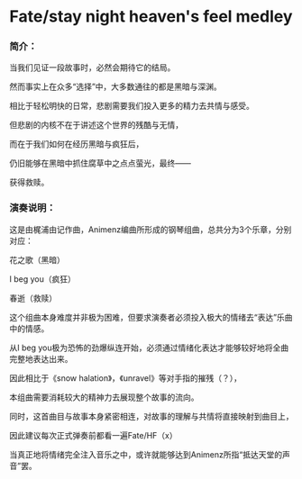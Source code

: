 # Fate/stay night heaven's feel medley

### 简介：

当我们见证一段故事时，必然会期待它的结局。

然而事实上在众多“选择”中，大多数通往的都是黑暗与深渊。

相比于轻松明快的日常，悲剧需要我们投入更多的精力去共情与感受。

但悲剧的内核不在于讲述这个世界的残酷与无情，

而在于我们如何在经历黑暗与疯狂后，

仍旧能够在黑暗中抓住腐草中之点点萤光，最终——

获得救赎。

### 演奏说明：

这是由梶浦由记作曲，Animenz编曲所形成的钢琴组曲，总共分为3个乐章，分别对应：

花之歌（黑暗）

I beg you（疯狂）

春逝（救赎）

这个组曲本身难度并非极为困难，但要求演奏者必须投入极大的情绪去“表达”乐曲中的情感。

从I beg you极为恐怖的劲爆纵连开始，必须通过情绪化表达才能够较好地将全曲完整地表达出来。

因此相比于《snow halation》，《unravel》等对手指的摧残（？），

本组曲需要消耗较大的精神力去展现整个故事的流向。

同时，这首曲目与故事本身紧密相连，对故事的理解与共情将直接映射到曲目上，

因此建议每次正式弹奏前都看一遍Fate/HF（x）

当真正地将情绪完全注入音乐之中，或许就能够达到Animenz所指“抵达天堂的声音”罢。